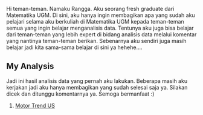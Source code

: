 Hi teman-teman. Namaku Rangga. Aku seorang fresh graduate dari Matematika UGM. Di sini, aku hanya ingin membagikan apa yang sudah aku pelajari selama aku berkuliah di Matematika UGM kepada teman-teman semua yang ingin belajar menganalisis data. Tentunya aku juga bisa belajar dari teman-teman yang lebih expert di bidang analisis data melalui komentar yang nantinya teman-teman berikan. Sebenarnya aku sendiri juga masih belajar jadi kita sama-sama belajar di sini ya hehehe....

## My Analysis
Jadi ini hasil analisis data yang pernah aku lakukan. Beberapa masih aku kerjakan jadi aku hanya membagikan yang sudah selesai saja ya. Silakan dicek dan ditunggu komentarnya ya. Semoga bermanfaat :)

1. [Motor Trend US](https://rangga1708.github.io/motor-trend-US-analysis)

